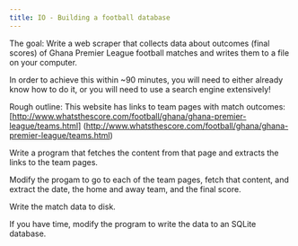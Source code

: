 ```yaml
---
title: IO - Building a football database
---
```


The goal:
Write a web scraper that collects data about outcomes (final scores) of Ghana
Premier League football matches and writes them to a file on your computer.

In order to achieve this within ~90 minutes, you will need to either already
know how to do it, or you will need to use a search engine extensively!

Rough outline:
This website has links to team pages with match outcomes:
[http://www.whatsthescore.com/football/ghana/ghana-premier-league/teams.html]
(http://www.whatsthescore.com/football/ghana/ghana-premier-league/teams.html)

Write a program that fetches the content from that page and extracts the links
to the team pages.

Modify the progam to go to each of the team pages, fetch that content, and
extract the date, the home and away team, and the final score.

Write the match data to disk.

If you have time, modify the program to write the data to an SQLite database.
